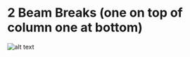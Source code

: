 # 2 Beam Breaks (one on top of column one at bottom)
![alt text](https://github.com/EdwardoSunny/2022-RapidReact/blob/main/doc/reference-pictures/intakecolumntopBottom.png)
